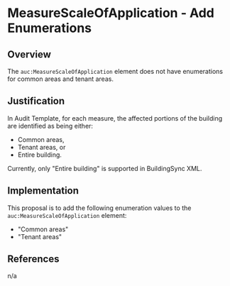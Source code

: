 # MeasureScaleOfApplication - Add Enumerations

## Overview

The `auc:MeasureScaleOfApplication` element does not have enumerations for common areas and tenant areas.

## Justification

In Audit Template, for each measure, the affected portions of the building are identified as being either:

- Common areas,
- Tenant areas, or
- Entire building.

Currently, only "Entire building" is supported in BuildingSync XML.

## Implementation

This proposal is to add the following enumeration values to the `auc:MeasureScaleOfApplication` element:

- "Common areas"
- "Tenant areas"

## References

n/a
